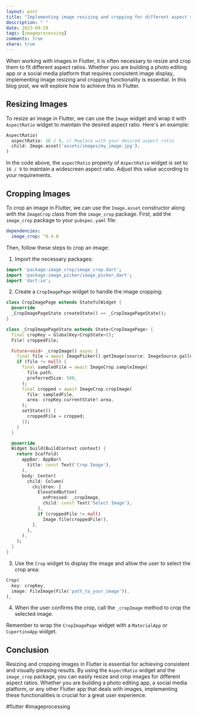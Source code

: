 ```yaml
---
layout: post
title: "Implementing image resizing and cropping for different aspect ratios in Flutter"
description: " "
date: 2023-09-29
tags: [imageprocessing]
comments: true
share: true
---
```


When working with images in Flutter, it is often necessary to resize and crop them to fit different aspect ratios. Whether you are building a photo editing app or a social media platform that requires consistent image display, implementing image resizing and cropping functionality is essential. In this blog post, we will explore how to achieve this in Flutter.

## Resizing Images

To resize an image in Flutter, we can use the `Image` widget and wrap it with `AspectRatio` widget to maintain the desired aspect ratio. Here's an example:

```dart
AspectRatio(
  aspectRatio: 16 / 9, // Replace with your desired aspect ratio
  child: Image.asset('assets/images/my_image.jpg'),
)
```

In the code above, the `aspectRatio` property of `AspectRatio` widget is set to `16 / 9` to maintain a widescreen aspect ratio. Adjust this value according to your requirements.

## Cropping Images

To crop an image in Flutter, we can use the `Image.asset` constructor along with the `ImageCrop` class from the `image_crop` package. First, add the `image_crop` package to your `pubspec.yaml` file:

```yaml
dependencies:
  image_crop: ^0.4.0
```

Then, follow these steps to crop an image:

1. Import the necessary packages:

```dart
import 'package:image_crop/image_crop.dart';
import 'package:image_picker/image_picker.dart';
import 'dart:io';
```

2. Create a `CropImagePage` widget to handle the image cropping:

```dart
class CropImagePage extends StatefulWidget {
  @override
  _CropImagePageState createState() => _CropImagePageState();
}

class _CropImagePageState extends State<CropImagePage> {
  final cropKey = GlobalKey<CropState>();
  File? croppedFile;

  Future<void> _cropImage() async {
    final file = await ImagePicker().getImage(source: ImageSource.gallery);
    if (file != null) {
      final sampledFile = await ImageCrop.sampleImage(
        file.path,
        preferredSize: 500,
      );
      final cropped = await ImageCrop.cropImage(
        file: sampledFile,
        area: cropKey.currentState?.area,
      );
      setState(() {
        croppedFile = cropped;
      });
    }
  }

  @override
  Widget build(BuildContext context) {
    return Scaffold(
      appBar: AppBar(
        title: const Text('Crop Image'),
      ),
      body: Center(
        child: Column(
          children: [
            ElevatedButton(
              onPressed: _cropImage,
              child: const Text('Select Image'),
            ),
            if (croppedFile != null)
              Image.file(croppedFile!),
          ],
        ),
      ),
    );
  }
}
```

3. Use the `Crop` widget to display the image and allow the user to select the crop area:

```dart
Crop(
  key: cropKey,
  image: FileImage(File('path_to_your_image')),
),
```

4. When the user confirms the crop, call the `_cropImage` method to crop the selected image.

Remember to wrap the `CropImagePage` widget with a `MaterialApp` or `CupertinoApp` widget.

## Conclusion

Resizing and cropping images in Flutter is essential for achieving consistent and visually pleasing results. By using the `AspectRatio` widget and the `image_crop` package, you can easily resize and crop images for different aspect ratios. Whether you are building a photo editing app, a social media platform, or any other Flutter app that deals with images, implementing these functionalities is crucial for a great user experience.

#flutter #imageprocessing